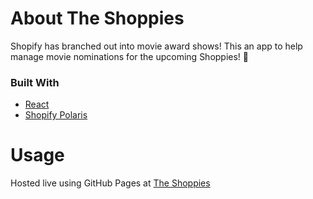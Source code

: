 # About The Shoppies

Shopify has branched out into movie award shows! This an app to help manage movie nominations for the upcoming Shoppies! :handbag:

### Built With

* [React](https://reactjs.org/docs/getting-started.html)
* [Shopify Polaris](https://polaris.shopify.com/)

# Usage
Hosted live using GitHub Pages at [The Shoppies](https://adatias.github.io/the-shoppies)
